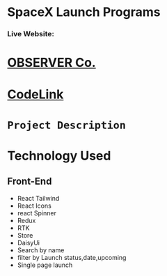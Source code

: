# SpaceX Launch Programs

### Live Website:

# [OBSERVER Co. ](https://vocal-maamoul-239075.netlify.app/)

# [CodeLink](https://github.com/Bl4ckSlayer/spacex-projects)

# `Project Description`

# Technology Used

## Front-End

- React Tailwind
- React Icons
- react Spinner
- Redux
- RTK
- Store
- DaisyUi
- Search by name
- filter by Launch status,date,upcoming
- Single page launch
